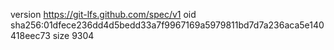 version https://git-lfs.github.com/spec/v1
oid sha256:01dfece236dd4d5bedd33a7f9967169a5979811bd7d7a236aca5e140418eec73
size 9304
